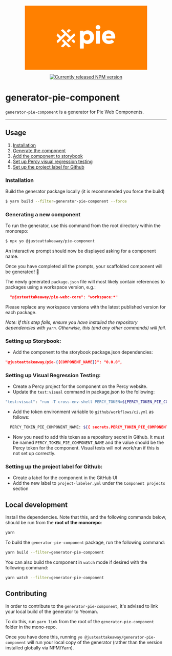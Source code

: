 <p align="center">
  <img align="center" src="../../../readme_image.png" height="200" alt="">
</p>

<p align="center">
  <a href="https://www.npmjs.com/@justeattakeaway/generator-pie-component">
    <img alt="Currently released NPM version" src="https://img.shields.io/npm/v/@justeattakeaway/generator-pie-component.svg">
  </a>
</p>

# generator-pie-component

`generator-pie-component` is a generator for Pie Web Components.

---

## Usage

1. [Installation](#installation)
2. [Generate the component](#generating-a-new-component)
3. [Add the component to storybook](#setting-up-storybook)
4. [Set up Percy visual regression testing](#setting-up-visual-regression-testing)
5. [Set up the project label for Github](#setting-up-the-project-label-for-github)

### Installation

Build the generator package locally (it is recommended you force the build)

```sh
$ yarn build --filter=generator-pie-component --force
```

### Generating a new component

To run the generator, use this command from the root directory within the monorepo:

```sh
$ npx yo @justeattakeaway/pie-component
```

An interactive prompt should now be displayed asking for a component name.

Once you have completed all the prompts, your scaffolded component will be generated! 🎉

The newly generated `package.json` file will most likely contain references to packages using a workspace version, e.g.:

```json
  "@justeattakeaway/pie-webc-core": "workspace:*"
```

Please replace any workspace versions with the latest published version for each package.

_Note: If this step fails, ensure you have installed the repository dependencies with `yarn`. Otherwise, this (and any other commands) will fail._

### Setting up Storybook:

- Add the component to the storybook package.json dependencies:

```json
"@justeattakeaway/pie-{{COMPONENT_NAME}}": "0.0.0",
```

### Setting up Visual Regression Testing:

- Create a Percy project for the component on the Percy website.
- Update the `test:visual` command in package.json to the following:

```sh
"test:visual": "run -T cross-env-shell PERCY_TOKEN=${PERCY_TOKEN_PIE_COMPONENT_NAME} percy exec --allowed-hostname cloudfront.net -- npx playwright test -c ./playwright-lit-visual.config.ts",
```

- Add the token environment variable to `github/workflows/ci.yml` as follows:

```sh
  PERCY_TOKEN_PIE_COMPONENT_NAME: ${{ secrets.PERCY_TOKEN_PIE_COMPONENT_NAME }}
```

- Now you need to add this token as a repository secret in Github. It must be named `PERCY_TOKEN_PIE_COMPONENT_NAME` and the value should be the Percy token for the component. Visual tests will not work/run if this is not set up correctly.

### Setting up the project label for Github:

- Create a label for the component in the GitHub UI
- Add the new label to `project-labeler.yml` under the `Component projects` section

## Local development

Install the dependencies. Note that this, and the following commands below, should be run from the **root of the monorepo**:

```bash
yarn
```

To build the `generator-pie-component` package, run the following command:

```bash
yarn build --filter=generator-pie-component
```

You can also build the component in `watch` mode if desired with the following command:

```bash
yarn watch --filter=generator-pie-component
```

## Contributing

In order to contribute to the `generator-pie-component`, it's advised to link your local build of the generator to Yeoman.

To do this, run `yarn link` from the root of the `generator-pie-component` folder in the mono-repo.

Once you have done this, running `yo @justeattakeaway/generator-pie-component` will run your local copy of the generator (rather than the version installed globally via NPM/Yarn).
